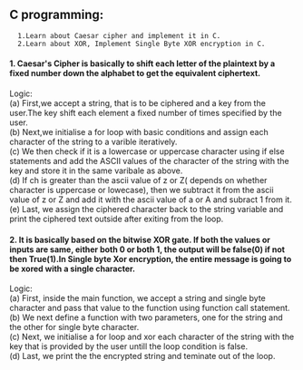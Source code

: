 ## C programming:
      1.Learn about Caesar cipher and implement it in C.
      2.Learn about XOR, Implement Single Byte XOR encryption in C.


#### 1. Caesar's Cipher is basically to shift each letter of the plaintext by a fixed number down the alphabet to get the equivalent ciphertext.
Logic:<br/>
      (a) First,we accept a string, that is to be ciphered and a key from the user.The key shift each element a fixed number of times specified by the user.<br/>
      (b) Next,we initialise a for loop with basic conditions and assign each character of the string to a varible iteratively.<br/>
      (c) We then check if it is a lowercase or uppercase character using if else statements and add the ASCII values of the character of the string with the key and store it in the same varibale as above.<br/>
      (d) If ch is greater than the ascii value of z or Z( depends on whether character is uppercase or lowecase), then we subtract it from the ascii value of z or Z and add it with the ascii value of a or A and subract 1 from it.<br/>
      (e) Last, we assign the ciphered character back to the string variable and print the ciphered text outside after exiting from the loop.


#### 2. It is basically based on the bitwise XOR gate. If both the values or inputs are same, either both 0 or both 1, the output will be false(0) if not then True(1).In Single byte Xor encryption, the entire message is going to be xored with a single character. <br/>
Logic:<br/>
      (a) First, inside the main function, we accept a string and single byte character and pass that value to the function using function call statement.<br/>
      (b) We next define a function with two parameters, one for the string and the other for single byte character.<br/>
      (c) Next, we initialise a for loop and xor each character of the string with the key that is provided by the user untill the loop condition is false.<br/>
      (d) Last, we print the the encrypted string and teminate out of the loop.

